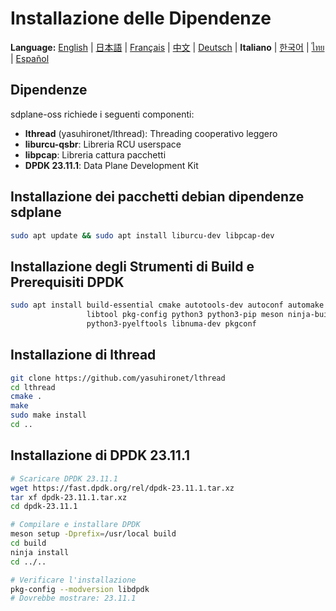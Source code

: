 # Installazione delle Dipendenze

**Language:** [English](../en/install-dependencies.md) | [日本語](../ja/install-dependencies.md) | [Français](../fr/install-dependencies.md) | [中文](../zh/install-dependencies.md) | [Deutsch](../de/install-dependencies.md) | **Italiano** | [한국어](../ko/install-dependencies.md) | [ไทย](../th/install-dependencies.md) | [Español](../es/install-dependencies.md)

## Dipendenze

sdplane-oss richiede i seguenti componenti:
- **lthread** (yasuhironet/lthread): Threading cooperativo leggero
- **liburcu-qsbr**: Libreria RCU userspace  
- **libpcap**: Libreria cattura pacchetti
- **DPDK 23.11.1**: Data Plane Development Kit

## Installazione dei pacchetti debian dipendenze sdplane

```bash
sudo apt update && sudo apt install liburcu-dev libpcap-dev
```

## Installazione degli Strumenti di Build e Prerequisiti DPDK

```bash
sudo apt install build-essential cmake autotools-dev autoconf automake \
                 libtool pkg-config python3 python3-pip meson ninja-build \
                 python3-pyelftools libnuma-dev pkgconf
```

## Installazione di lthread

```bash
git clone https://github.com/yasuhironet/lthread
cd lthread
cmake .
make
sudo make install
cd ..
```

## Installazione di DPDK 23.11.1

```bash
# Scaricare DPDK 23.11.1
wget https://fast.dpdk.org/rel/dpdk-23.11.1.tar.xz
tar xf dpdk-23.11.1.tar.xz
cd dpdk-23.11.1

# Compilare e installare DPDK
meson setup -Dprefix=/usr/local build
cd build
ninja install
cd ../..

# Verificare l'installazione
pkg-config --modversion libdpdk
# Dovrebbe mostrare: 23.11.1
```